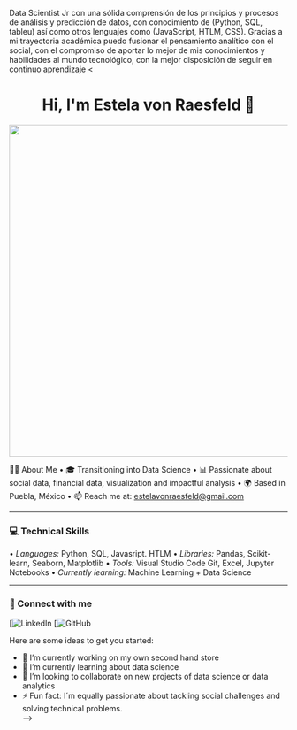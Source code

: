 




Data Scientist Jr con una sólida comprensión de los principios y procesos de análisis y predicción de datos, con conocimiento de (Python, SQL, tableu) así como otros lenguajes como (JavaScript, HTLM, CSS). Gracias a mi trayectoria académica puedo fusionar el pensamiento analítico con el social, con el compromiso de aportar lo mejor de mis conocimientos y habilidades al mundo tecnológico, con la mejor disposición de seguir en continuo aprendizaje 
<

<h1 align="center">Hi, I'm Estela von Raesfeld 👋</h1>

<p align="center">
  <img src="![1748027934124](https://github.com/user-attachments/assets/b46d4db7-2082-4995-83d5-3fc4efbcd7b1)
" width="600"/>
</p>

👩‍💻 About Me
•⁠ ⁠🎓  Transitioning into Data Science
•⁠  ⁠📊 Passionate about social data, financial data, visualization and impactful analysis
•⁠  ⁠🌍 Based in Puebla, México
•⁠  ⁠📫 Reach me at: estelavonraesfeld@gmail.com

---

### 💻 Technical Skills
•⁠  ⁠*Languages:* Python, SQL, Javasript. HTLM
•⁠  ⁠*Libraries:* Pandas, Scikit-learn, Seaborn, Matplotlib
•⁠  ⁠*Tools:* Visual Studio Code Git, Excel, Jupyter Notebooks
•⁠  ⁠*Currently learning:* Machine Learning + Data Science 


---

### 🔗 Connect with me
[![LinkedIn](www.linkedin.com/in/estelavonraesfeld)
[![GitHub](estelavonraesfeld/estelavonraesfeld)


Here are some ideas to get you started:

- 🔭 I’m currently working on my own second hand store 
- 🌱 I’m currently learning about data science 
- 👯 I’m looking to collaborate on new projects of data science or data analytics 
- ⚡ Fun fact: I´m equally passionate about tackling social challenges and solving technical problems.  
-->
